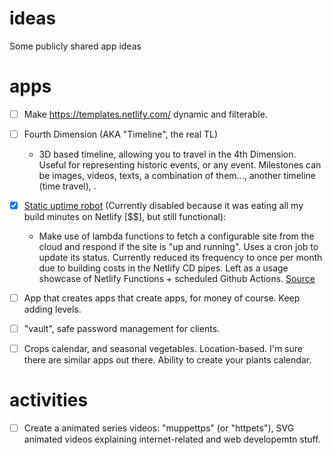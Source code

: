 # ideas
Some publicly shared app ideas

# apps

- [ ] Make https://templates.netlify.com/ dynamic and filterable.

- [ ] Fourth Dimension (AKA "Timeline", the real TL)
   - 3D based timeline, allowing you to travel in the 4th Dimension. Useful for representing historic events, or any event. Milestones can be images, videos, texts, a combination of them..., another timeline (time travel), .

- [x] [Static uptime robot](https://static-uptime-robot.netlify.com/) (Currently disabled because it was eating all my build minutes on Netlify [$$], but still functional):
   - Make use of lambda functions to fetch a configurable site from the cloud and respond if the site is "up and running". Uses a cron job to update its status. Currently reduced its frequency to once per month due to building costs in the Netlify CD pipes. Left as a usage showcase of Netlify Functions + scheduled Github Actions. [Source](https://github.com/gangsthub/static-uptime-robot)

- [ ] App that creates apps that create apps, for money of course. Keep adding levels.

- [ ] "vault", safe password management for clients.

- [ ] Crops calendar, and seasonal vegetables. Location-based. I'm sure there are similar apps out there. Ability to create your plants calendar.


# activities

- [ ] Create a animated series videos: "muppettps" (or "httpets"), SVG animated videos explaining internet-related and web developemtn stuff.
